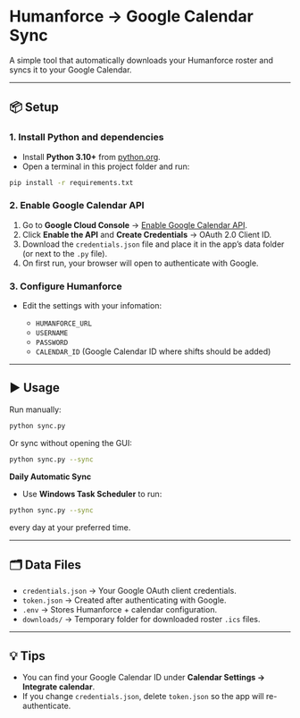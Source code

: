 
# Humanforce → Google Calendar Sync

A simple tool that automatically downloads your Humanforce roster and syncs it to your Google Calendar.

---

## 📦 Setup

### 1. Install Python and dependencies
- Install **Python 3.10+** from [python.org](https://www.python.org/downloads/).
- Open a terminal in this project folder and run:
```bash
pip install -r requirements.txt
````

### 2. Enable Google Calendar API

1. Go to **Google Cloud Console** → [Enable Google Calendar API](https://developers.google.com/calendar/api/quickstart/python).
2. Click **Enable the API** and **Create Credentials** → OAuth 2.0 Client ID.
3. Download the `credentials.json` file and place it in the app’s data folder (or next to the `.py` file).
4. On first run, your browser will open to authenticate with Google.

### 3. Configure Humanforce

* Edit the settings with your infomation:

  * `HUMANFORCE_URL`
  * `USERNAME`
  * `PASSWORD`
  * `CALENDAR_ID` (Google Calendar ID where shifts should be added)


---

## ▶ Usage

Run manually:

```bash
python sync.py
```

Or sync without opening the GUI:

```bash
python sync.py --sync
```

**Daily Automatic Sync**

* Use **Windows Task Scheduler** to run:

```bash
python sync.py --sync
```

every day at your preferred time.

---

## 🗂 Data Files

* `credentials.json` → Your Google OAuth client credentials.
* `token.json` → Created after authenticating with Google.
* `.env` → Stores Humanforce + calendar configuration.
* `downloads/` → Temporary folder for downloaded roster `.ics` files.

---

## 💡 Tips

* You can find your Google Calendar ID under **Calendar Settings → Integrate calendar**.
* If you change `credentials.json`, delete `token.json` so the app will re-authenticate.

```
```



